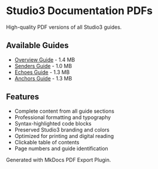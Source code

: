 # Studio3 Documentation PDFs

High-quality PDF versions of all Studio3 guides.

## Available Guides

- [Overview Guide](studio3-overview-guide.pdf) - 1.4 MB
- [Senders Guide](studio3-senders-guide.pdf) - 1.0 MB
- [Echoes Guide](studio3-echoes-guide.pdf) - 1.3 MB
- [Anchors Guide](studio3-anchors-guide.pdf) - 1.3 MB

## Features

- Complete content from all guide sections
- Professional formatting and typography
- Syntax-highlighted code blocks
- Preserved Studio3 branding and colors
- Optimized for printing and digital reading
- Clickable table of contents
- Page numbers and guide identification

Generated with MkDocs PDF Export Plugin.
